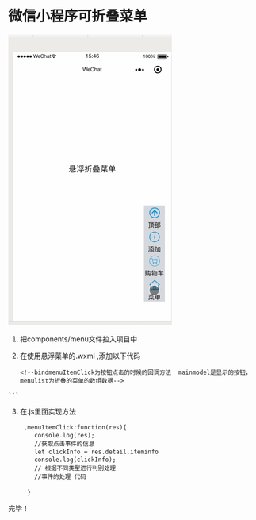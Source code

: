 # 微信小程序可折叠菜单

![作品显示](show.gif)


1. 把components/menu文件拉入项目中


2. 在使用悬浮菜单的.wxml ,添加以下代码

 
	```
	<!--bindmenuItemClick为按钮点击的时候的回调方法  mainmodel是显示的按钮，menulist为折叠的菜单的数组数据-->
<menu bindmenuItemClick="menuItemClick" mainmodel="{{mainmodel}}" menulist ="{{menulist}}" ></menu>

	```

3. 在.js里面实现方法
 
	```
	 ,menuItemClick:function(res){
	    console.log(res);
	    //获取点击事件的信息
	    let clickInfo = res.detail.iteminfo 
	    console.log(clickInfo);
	    // 根据不同类型进行判别处理
	    //事件的处理 代码

	  }
	```
完毕！
